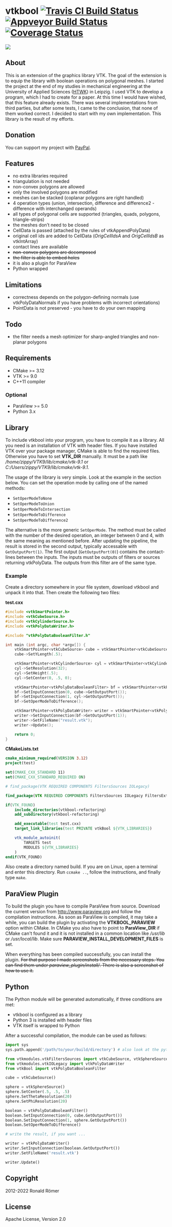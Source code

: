 # vtkbool [![Travis CI Build Status](https://travis-ci.com/zippy84/vtkbool.svg?branch=master)](https://travis-ci.com/zippy84/vtkbool) [![Appveyor Build Status](https://ci.appveyor.com/api/projects/status/github/zippy84/vtkbool?branch=master&svg=true)](https://ci.appveyor.com/project/zippy84/vtkbool) [![Coverage Status](https://codecov.io/gh/zippy84/vtkbool/branch/master/graph/badge.svg)](https://codecov.io/gh/zippy84/vtkbool)

![](/cover.png)

## About

This is an extension of the graphics library VTK. The goal of the extension is to equip the library with boolean operations on polygonal meshes. I started the project at the end of my studies in mechanical engineering at the University of Applied Sciences ([HTWK](http://htwk-leipzig.de/)) in Leipzig. I used VTK to develop a program, which I had to create for a paper. At this time I would have wished, that this feature already exists. There was several implementations from third parties, but after some tests, I came to the conclusion, that none of them worked correct. I decided to start with my own implementation. This library is the result of my efforts.

## Donation

You can support my project with [PayPal](https://paypal.me/zippy84).

## Features

- no extra libraries required
- triangulation is not needed
- non-convex polygons are allowed
- only the involved polygons are modified
- meshes can be stacked (coplanar polygons are right handled)
- 4 operation types (union, intersection, difference and difference2 - difference with interchanged operands)
- all types of polygonal cells are supported (triangles, quads, polygons, triangle-strips)
- the meshes don’t need to be closed
- CellData is passed (attached by the rules of vtkAppendPolyData)
- original cell ids are added to CellData (*OrigCellIdsA* and *OrigCellIdsB* as vtkIntArray)
- contact lines are available
- ~~non-convex polygons are decomposed~~
- ~~the filter is able to embed holes~~
- it is also a plugin for ParaView
- Python wrapped

## Limitations

- correctness depends on the polygon-defining normals (use vtkPolyDataNormals if you have problems with incorrect orientations)
- PointData is not preserved - you have to do your own mapping

## Todo

- the filter needs a mesh optimizer for sharp-angled triangles and non-planar polygons

## Requirements

- CMake >= 3.12
- VTK >= 9.0
- C++11 compiler

### Optional

- ParaView >= 5.0
- Python 3.x

## Library

To include vtkbool into your program, you have to compile it as a library. All you need is an installation of VTK with header files. If you have installed VTK over your package manager, CMake is able to find the required files. Otherwise you have to set **VTK\_DIR** manually. It must be a path like */home/zippy/VTK9/lib/cmake/vtk-9.1* or *C:/Users/zippy/VTK9/lib/cmake/vtk-9.1*.

The usage of the library is very simple. Look at the example in the section below. You can set the operation mode by calling one of the named methods:

- `SetOperModeToNone`
- `SetOperModeToUnion`
- `SetOperModeToIntersection`
- `SetOperModeToDifference`
- `SetOperModeToDifference2`

The alternative is the more generic `SetOperMode`. The method must be called with the number of the desired operation, an integer between 0 and 4, with the same meaning as mentioned before. After updating the pipeline, the result is stored in the second output, typically accessable with `GetOutputPort(1)`. The first output (`GetOutputPort(0)`) contains the contact-lines between the inputs. The inputs must be outputs of filters or sources returning vtkPolyData. The outputs from this filter are of the same type.

### Example

Create a directory somewhere in your file system, download vtkbool and unpack it into that. Then create the following two files:

**test.cxx**

```C++
#include <vtkSmartPointer.h>
#include <vtkCubeSource.h>
#include <vtkCylinderSource.h>
#include <vtkPolyDataWriter.h>

#include "vtkPolyDataBooleanFilter.h"

int main (int argc, char *argv[]) {
    vtkSmartPointer<vtkCubeSource> cube = vtkSmartPointer<vtkCubeSource>::New();
    cube->SetYLength(.5);

    vtkSmartPointer<vtkCylinderSource> cyl = vtkSmartPointer<vtkCylinderSource>::New();
    cyl->SetResolution(32);
    cyl->SetHeight(.5);
    cyl->SetCenter(0, .5, 0);

    vtkSmartPointer<vtkPolyDataBooleanFilter> bf = vtkSmartPointer<vtkPolyDataBooleanFilter>::New();
    bf->SetInputConnection(0, cube->GetOutputPort());
    bf->SetInputConnection(1, cyl->GetOutputPort());
    bf->SetOperModeToDifference();

    vtkSmartPointer<vtkPolyDataWriter> writer = vtkSmartPointer<vtkPolyDataWriter>::New();
    writer->SetInputConnection(bf->GetOutputPort(1));
    writer->SetFileName("result.vtk");
    writer->Update();

    return 0;
}
```

**CMakeLists.txt**

```CMake
cmake_minimum_required(VERSION 3.12)
project(test)

set(CMAKE_CXX_STANDARD 11)
set(CMAKE_CXX_STANDARD_REQUIRED ON)

# find_package(VTK REQUIRED COMPONENTS FiltersSources IOLegacy)

find_package(VTK REQUIRED COMPONENTS FiltersSources IOLegacy FiltersExtraction FiltersGeometry FiltersModeling FiltersFlowPaths WrappingPythonCore)

if(VTK_FOUND)
    include_directories(vtkbool-refactoring)
    add_subdirectory(vtkbool-refactoring)

    add_executable(test test.cxx)
    target_link_libraries(test PRIVATE vtkBool ${VTK_LIBRARIES})

    vtk_module_autoinit(
        TARGETS test
        MODULES ${VTK_LIBRARIES}
    )
endif(VTK_FOUND)

```

Also create a directory named build. If you are on Linux, open a terminal and enter this directory. Run `ccmake ..`, follow the instructions, and finally type `make`.

## ParaView Plugin

To build the plugin you have to compile ParaView from source. Download the current version from <http://www.paraview.org> and follow the compilation instructions. As soon as ParaView is compiled, it may take a while, you can build the plugin by activating the **VTKBOOL_PARAVIEW** option within CMake. In CMake you also have to point to **ParaView_DIR** if CMake can't found it and it is not installed in a common location like */usr/lib* or */usr/local/lib*. Make sure **PARAVIEW_INSTALL_DEVELOPMENT_FILES** is set.

When everything has been compiled successfully, you can install the plugin. ~~For that purpose I made screenshots from the necessary steps. You can find them under *paraview\_plugin/install/*. There is also a screenshot of how to use it.~~

## Python

The Python module will be generated automatically, if three conditions are met:

- vtkbool is configured as a library
- Python 3 is installed with header files
- VTK itself is wrapped to Python

After a successful compilation, the module can be used as follows:

```python
import sys
sys.path.append('/path/to/your/build/directory') # also look at the python files of the testing directory

from vtkmodules.vtkFiltersSources import vtkCubeSource, vtkSphereSource
from vtkmodules.vtkIOLegacy import vtkPolyDataWriter
from vtkBool import vtkPolyDataBooleanFilter

cube = vtkCubeSource()

sphere = vtkSphereSource()
sphere.SetCenter(.5, .5, .5)
sphere.SetThetaResolution(20)
sphere.SetPhiResolution(20)

boolean = vtkPolyDataBooleanFilter()
boolean.SetInputConnection(0, cube.GetOutputPort())
boolean.SetInputConnection(1, sphere.GetOutputPort())
boolean.SetOperModeToDifference()

# write the result, if you want ...

writer = vtkPolyDataWriter()
writer.SetInputConnection(boolean.GetOutputPort())
writer.SetFileName('result.vtk')

writer.Update()
```

## Copyright

2012-2022 Ronald Römer

## License

Apache License, Version 2.0
